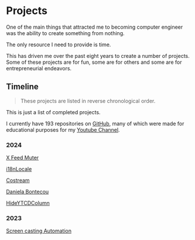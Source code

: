 # Projects

One of the main things that attracted me to becoming computer engineer was the ability to create something from nothing.

The only resource I need to provide is time.

This has driven me over the past eight years to create a number of projects. Some of these projects are for fun, some are for others and some are for entrepreneurial endeavors.

## Timeline

> These projects are listed in reverse chronological order.

This is just a list of completed projects. 

I currently have 193 repositories on [GitHub](https://github.com/CodyBontecou?tab=repositories), many of which were made for educational purposes for my [Youtube Channel](https://www.youtube.com/channel/UCaynjLdmzjkwcsmPN-68iHA).

### 2024

[X Feed Muter](https://www.xfeedmuter.com/)

[i18nLocale](https://i18nlocale.com/)

[Costream](https://costream.app/)

[Daniela Bontecou](https://www.danielabontecou.com/)

[HideYTCDColumn](https://github.com/CodyBontecou/HideYTCDColumn/)

### 2023

[Screen casting Automation](https://github.com/CodyBontecou/screencasting-automation)